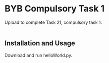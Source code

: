 # BYB Compulsory Task 1
Upload to complete Task 21, compulsory task 1.
</br>
</br>

## Installation and Usage
Download and run helloWorld.py.
</br>
</br>